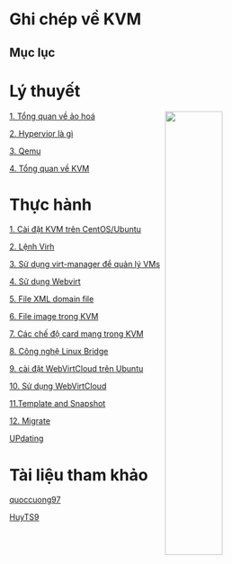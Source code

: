 # Ghi chép về KVM
 
<h2>Mục lục</h2>

<h1>Lý thuyết</h1>

<img src= https://i.imgur.com/wC1TK1D.png align=right width=45%>

[1. Tổng quan về ảo hoá ](docs/01_Cloud_Computing.md)

[2. Hypervior là gì](docs/02_Hypervisor.md)

[3. Qemu](docs/03_qemu.md)

[4. Tổng quan về KVM](docs/04-KVM%20Overview.md)

<h1>Thực hành</h1>

[1. Cài đặt KVM trên CentOS/Ubuntu](docs/05_Install%20KVM%20centOS_Ubuntu.md)

[2. Lệnh Virh](docs/05_Install%20KVM%20centOS_Ubuntu.md)

[3. Sử dụng virt-manager để quản lý VMs](docs/07_Using_Virt_Manager.md)

[4. Sử dụng Webvirt](docs/08_Using_Webvirt.md)

[5. File XML domain file](docs/09_XML_Domain_file.md)

[6. File image trong KVM](docs/10_Images.md)

[7. Các chế độ card mạng trong KVM](docs/11_Network_Mode.md)

[8. Công nghệ Linux Bridge](docs/12_Linux_Bridge.md)

[9. cài đặt WebVirtCloud trên Ubuntu](docs/13_webvirtcloud.md)

[10. Sử dụng WebVirtCloud](docs/14_usewebvirt.md)

[11.Template and Snapshot](docs/15_Template_and_Snapshot.md)

[12. Migrate](docs/16.Migrate.md)

[UPdating]()

<h1>Tài liệu tham khảo </h1>

[quoccuong97](https://github.com/QuocCuong97/KVM)

[HuyTS9](https://github.com/huydv398/Ghichep-KVM)
